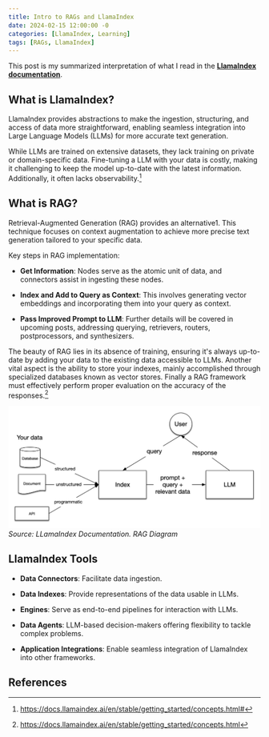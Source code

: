 ```yaml
---
title: Intro to RAGs and LlamaIndex
date: 2024-02-15 12:00:00 -0
categories: [LlamaIndex, Learning]
tags: [RAGs, LlamaIndex]
---
```


This post is my summarized interpretation of what I read in the [**LlamaIndex documentation**](https://docs.llamaindex.ai/en/stable/index.html).

## What is LlamaIndex?

LlamaIndex provides abstractions to make the ingestion, structuring, and access of data more straightforward, enabling seamless integration into Large Language Models (LLMs) for more accurate text generation.

While LLMs are trained on extensive datasets, they lack training on private or domain-specific data. Fine-tuning a LLM with your data is costly, making it challenging to keep the model up-to-date with the latest information. Additionally, it often lacks observability.[^footnote]

## What is RAG?

Retrieval-Augmented Generation (RAG) provides an alternative1. This technique focuses on context augmentation to achieve more precise text generation tailored to your specific data.

Key steps in RAG implementation:

- **Get Information**: Nodes serve as the atomic unit of data, and connectors assist in ingesting these nodes.

- **Index and Add to Query as Context**: This involves generating vector embeddings and incorporating them into your query as context.

- **Pass Improved Prompt to LLM**: Further details will be covered in upcoming posts, addressing querying, retrievers, routers, postprocessors, and synthesizers.

The beauty of RAG lies in its absence of training, ensuring it's always up-to-date by adding your data to the existing data accessible to LLMs. Another vital aspect is the ability to store your indexes, mainly accomplished through specialized databases known as vector stores. Finally a RAG framework must effectively perform proper evaluation on the accuracy of the responses.[^fn-nth-2]

![RAG](/images/RAG/basic_rag.png)_Source: LLamaIndex Documentation. RAG Diagram_

## LlamaIndex Tools

- **Data Connectors**: Facilitate data ingestion.

- **Data Indexes**: Provide representations of the data usable in LLMs.

- **Engines**: Serve as end-to-end pipelines for interaction with LLMs.

- **Data Agents**: LLM-based decision-makers offering flexibility to tackle complex problems.

- **Application Integrations**: Enable seamless integration of LlamaIndex into other frameworks.


## References

[^footnote]: https://docs.llamaindex.ai/en/stable/getting_started/concepts.html#

[^fn-nth-2]: https://docs.llamaindex.ai/en/stable/getting_started/concepts.html